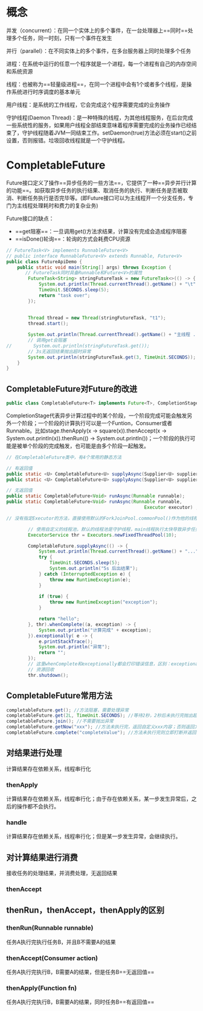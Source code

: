 # 概念

并发（concurrent）：在同一个实体上的多个事件，在一台处理器上==同时==处理多个任务，同一时刻，只有一个事件在发生

并行（parallel）：在不同实体上的多个事件，在多台服务器上同时处理多个任务

进程：在系统中运行的任意一个程序就是一个进程，每一个进程有自己的内存空间和系统资源

线程：也被称为==轻量级进程==，在同一个进程中会有1个或者多个线程，是操作系统进行时序调度的基本单元

用户线程：是系统的工作线程，它会完成这个程序需要完成的业务操作

守护线程(Daemon Thread)：是一种特殊的线程，为其他线程服务，在后台完成一些系统性的服务，如果用户线程全部结束意味着程序需要完成的业务操作已经结束了，守护线程随着JVM一同结束工作。setDaemon(true)方法必须在start()之前设置，否则报错。垃圾回收线程就是一个守护线程。

# CompletableFuture

Future接口定义了操作==异步任务的一些方法==，它提供了一种==异步并行计算的功能==。如获取异步任务的执行结果、取消任务的执行、判断任务是否被取消、判断任务执行是否完毕等。(即Future接口可以为主线程开一个分支任务，专门为主线程处理耗时和费力的复杂业务)

Future接口的缺点：

- ==get阻塞==：一旦调用get()方法求结果，计算没有完成会造成程序阻塞
- ==isDone()轮询==：轮询的方式会耗费CPU资源

```java
// FutureTask<V> implements RunnableFuture<V> 
// public interface RunnableFuture<V> extends Runnable, Future<V>
public class FutureApiDemo {
    public static void main(String[] args) throws Exception {
       // FutureTask同时具备Runnable和Future<V>的属性
        FutureTask<String> stringFutureTask = new FutureTask<>(() -> {
            System.out.println(Thread.currentThread().getName() + "\t" + ".... come in");
            TimeUnit.SECONDS.sleep(5);
            return "task over";
        });
        
        
        Thread thread = new Thread(stringFutureTask, "t1");
        thread.start();

        System.out.println(Thread.currentThread().getName() + "主线程 ...");
        // 调用get会阻塞
//        System.out.println(stringFutureTask.get());
        // 3s无返回结果抛出超时异常
        System.out.println(stringFutureTask.get(3, TimeUnit.SECONDS));
    }
}
```

## CompletableFuture对Future的改进

```java
public class CompletableFuture<T> implements Future<T>, CompletionStage<T> 
```

CompletionStage代表异步计算过程中的某个阶段，一个阶段完成可能会触发另外一个阶段；一个阶段的计算执行可以是一个Funtion，Consumer或者Runnable。比如stage.thenApply(x -> square(x)).thenAccept(x -> System.out.println(x)).thenRun(() -> System.out.println())；一个阶段的执行可能是被单个阶段的完成触发，也可能是由多个阶段一起触发。

```java
// 在CompletableFuture类中，有4个常用的静态方法

// 有返回值
public static <U> CompletableFuture<U> supplyAsync(Supplier<U> supplier);
public static <U> CompletableFuture<U> supplyAsync(Supplier<U> supplier, Executor executor);

// 无返回值
public static CompletableFuture<Void> runAsync(Runnable runnable);
public static CompletableFuture<Void> runAsync(Runnable runnable,
                                                   Executor executor) ;

// 没有指定Executor的方法，直接使用默认的ForkJoinPool.commonPool()作为他的线程池执行异步代码；如果指定线程池，则使用我们自定义的线程池执行异步代码。
```

```java
        // 使用自定义的线程池，默认的线程池是守护线程，main线程执行太快导致异步任务没有执行
		ExecutorService thr = Executors.newFixedThreadPool(10);

        CompletableFuture.supplyAsync(() -> {
            System.out.println(Thread.currentThread().getName() + "...");
            try {
                TimeUnit.SECONDS.sleep(5);
                System.out.println("5s 后出结果");
            } catch (InterruptedException e) {
                throw new RuntimeException(e);
            }
            
            if (true) {
                throw new RuntimeException("exception");
            }

            return "hello";
        }, thr).whenComplete((a, exception) -> {
            System.out.println("计算完成" + exception);
        }).exceptionally( e -> {
            e.printStackTrace();
            System.out.println("异常");
            return "";
        });
        // 这里whenComplete和exceptionally都会打印错误信息，区别：exceptionally有返回值
        // 资源回收
        thr.shutdown();
```

## CompletableFuture常用方法

```java
completableFuture.get(); //方法阻塞，需要处理异常
completableFuture.get(2L, TimeUnit.SECONDS); //等待2秒，2秒后未执行完抛出超时异常
completableFuture.join(); //不需要抛出异常
completableFuture.getNow("xxx"); //方法未执行完，返回自定义xxx内容；否则返回方法返回参数
completableFuture.complete("completeValue"); //方法未执行完则立即打断并返回自定义内容，否则返回方法的返回值
```

## 对结果进行处理

计算结果存在依赖关系，线程串行化

### thenApply

计算结果存在依赖关系，线程串行化；由于存在依赖关系，某一步发生异常后，之后的操作都不会执行。

### handle

计算结果存在依赖关系，线程串行化；但是某一步发生异常，会继续执行。

## 对计算结果进行消费

接收任务的处理结果，并消费处理，无返回结果

### thenAccept

## thenRun，thenAccept，thenApply的区别

### thenRun(Runnable runnable)

任务A执行完执行任务B，并且B不需要A的结果

### thenAccept(Consumer action)

任务A执行完执行B，B需要A的结果，但是任务B==无返回值==

### thenApply(Function fn)

任务A执行完执行B，B需要A的结果，同时任务B==有返回值==